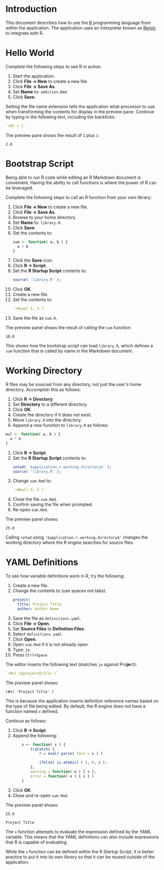 # Introduction

This document describes how to use the [R](https://www.r-project.org/)
programming language from within the application. The application uses an
interpreter known as [Renjin](https://www.renjin.org/) to integrate with R.

# Hello World

Complete the following steps to see R in action:

1. Start the application.
1. Click **File → New** to create a new file.
1. Click **File → Save As**.
1. Set **Name** to: `addition.Rmd`
1. Click **Save**.

Setting the file name extension tells the application what processor to
use when transforming the contents for display in the preview pane. Continue
by typing in the following text, including the backticks:

```r
`r#1 + 1`
```

The preview pane shows the result of `1` plus `1`:

```
2.0
```

# Bootstrap Script

Being able to run R code while editing an R Markdown document is convenient.
Having the ability to call functions is where the power of R can be
leveraged.

Complete the following steps to call an R function from your own library:

1. Click **File → New** to create a new file.
1. Click **File → Save As**.
1. Browse to your home directory.
1. Set **Name** to: `library.R`.
1. Click **Save**.
1. Set the contents to:
    ``` r
    sum <- function( a, b ) {
      a + b
    }
    ```
1. Click the **Save** icon.
1. Click **R → Script**.
1. Set the **R Startup Script** contents to:
    ``` r
    source( 'library.R' );
    ```
1. Click **OK**.
1. Create a new file.
1. Set the contents to:
    ``` r
    `r#sum( 5, 5 )`
    ```
1. Save the file as `sum.R`.

The preview panel shows the result of calling the `sum` function:

```
10.0
```

This shows how the bootstrap script can load `library.R`, which defines
a `sum` function that is called by name in the Markdown document.

# Working Directory

R files may be sourced from any directory, not just the user's home
directory. Accomplish this as follows:

1. Click **R → Directory**.
1. Set **Directory** to a different directory.
1. Click **OK**.
1. Create the directory if it does not exist.
1. Move `library.R` into the directory.
1. Append a new function to `library.R` as follows:
``` r
mul <- function( a, b ) {
  a * b
}
```
1. Click **R → Script**.
1. Set the **R Startup Script** contents to:
    ``` r
    setwd( '$application.r.working.directory$' );
    source( 'library.R' );
    ```
1. Change `sum.Rmd` to:
    ``` r
    `r#mul( 5, 5 )`
    ```
1. Close the file `sum.Rmd`.
1. Confirm saving the file when prompted.
1. Re-open `sum.Rmd`.

The preview panel shows:

```
25.0
```

Calling `setwd` using `'$application.r.working.directory$'` changes the
working directory where the R engine searches for source files.

# YAML Definitions

To see how variable definitions work in R, try the following:

1. Create a new file.
1. Change the contents to (use spaces not tabs):
    ``` yaml
    project:
      title: Project Title
      author: Author Name
    ```
1. Save the file as `definitions.yaml`.
1. Click **File → Open**.
1. Set **Source Files** to **Definition Files**.
1. Select `definitions.yaml`.
1. Click **Open**.
1. Open `sum.Rmd` if it is not already open.
1. Type: `je`
1. Press `Ctrl+Space`

The editor inserts the following text (matches `je` against Pro**je**ct):

``` r
`r#x( v$project$title )`
```

The preview panel shows:

```
r#x( 'Project Title' )
```

This is because the application inserts definition reference names based
on the type of file being edited. By default, the R engine does not have
a function named `x` defined.

Continue as follows:

1. Click **R → Script**.
1. Append the following:
    ``` r
		x <- function( s ) {
			tryCatch( {
				r = eval( parse( text = s ) )

				ifelse( is.atomic( r ), r, s );
			},
			warning = function( w ) { s },
			error = function( e ) { s } )
		}
    ```
1. Click **OK**.
1. Close and re-open `sum.Rmd`.

The preview panel shows:

```
25.0

Project Title
```

The `x` function attempts to evaluate the expression defined by the YAML
variable. This means that the YAML definitions can also include expressions
that R is capable of evaluating.

While the `x` function can be defined within the R Startup Script, it is
better practice to put it into its own library so that it can be reused
outside of the application.


